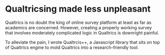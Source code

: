 # Qualtricsing made less unpleasant

Qualtrics is no doubt the king of online survey platform at least as far as academics are concerned. However, creating a properly working survey that involves moderately complicated logic in Qualtrics is downright painful.

To alleviate the pain, I wrote Qualtrcis++, a Javascript library that sits on top of Qualtrics engine to mold Qualtrics into a research-friendly tool.
